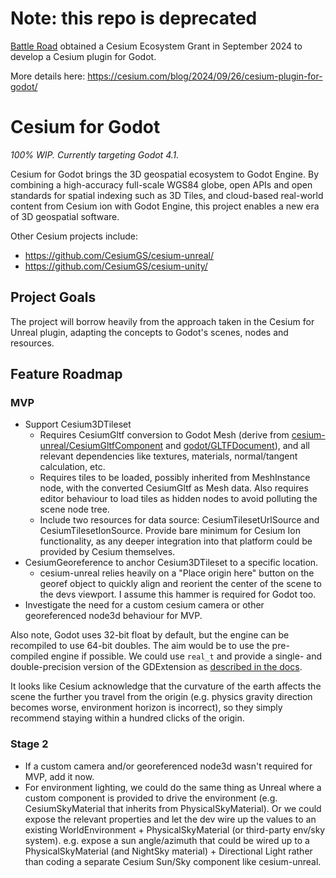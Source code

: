 # Note: this repo is deprecated

[Battle Road](https://www.linkedin.com/company/battle-road-digital/) obtained a Cesium Ecosystem Grant in September 2024 to develop a Cesium plugin for Godot.

More details here: https://cesium.com/blog/2024/09/26/cesium-plugin-for-godot/



# Cesium for Godot

*100% WIP. Currently targeting Godot 4.1.*

Cesium for Godot brings the 3D geospatial ecosystem to Godot Engine. By combining a high-accuracy full-scale WGS84 globe, open APIs and open standards for spatial indexing such as 3D Tiles, and cloud-based real-world content from Cesium ion with Godot Engine, this project enables a new era of 3D geospatial software.

Other Cesium projects include:

- https://github.com/CesiumGS/cesium-unreal/
- https://github.com/CesiumGS/cesium-unity/

## Project Goals

The project will borrow heavily from the approach taken in the Cesium for Unreal plugin, adapting the concepts to Godot's scenes, nodes and resources.

## Feature Roadmap

### MVP

- Support Cesium3DTileset
  - Requires CesiumGltf conversion to Godot Mesh (derive from [cesium-unreal/CesiumGltfComponent](https://github.com/CesiumGS/cesium-unreal/blob/main/Source/CesiumRuntime/Private/CesiumGltfComponent.cpp) and [godot/GLTFDocument](https://github.com/godotengine/godot/blob/master/modules/gltf/gltf_document.h)), and all relevant dependencies like textures, materials, normal/tangent calculation, etc.
  - Requires tiles to be loaded, possibly inherited from MeshInstance node, with the converted CesiumGltf as Mesh data. Also requires editor behaviour to load tiles as hidden nodes to avoid polluting the scene node tree.
  - Include two resources for data source: CesiumTilesetUrlSource and CesiumTilesetIonSource. Provide bare minimum for Cesium Ion functionality, as any deeper integration into that platform could be provided by Cesium themselves.
- CesiumGeoreference to anchor Cesium3DTileset to a specific location. 
  - cesium-unreal relies heavily on a "Place origin here" button on the georef object to quickly align and reorient the center of the scene to the devs viewport. I assume this hammer is required for Godot too.
- Investigate the need for a custom cesium camera or other georeferenced node3d behaviour for MVP.

Also note, Godot uses 32-bit float by default, but the engine can be recompiled to use 64-bit doubles. The aim would be to use the pre-compiled engine if possible. We could use `real_t` and provide a single- and double-precision version of the GDExtension as [described in the docs](https://docs.godotengine.org/en/stable/tutorials/physics/large_world_coordinates.html).

It looks like Cesium acknowledge that the curvature of the earth affects the scene the further you travel from the origin (e.g. physics gravity direction becomes worse, environment horizon is incorrect), so they simply recommend staying within a hundred clicks of the origin.

### Stage 2

- If a custom camera and/or georeferenced node3d wasn't required for MVP, add it now.
- For environment lighting, we could do the same thing as Unreal where a custom component is provided to drive the environment (e.g. CesiumSkyMaterial that inherits from PhysicalSkyMaterial). Or we could expose the relevant properties and let the dev wire up the values to an existing WorldEnvironment + PhysicalSkyMaterial (or third-party env/sky system). e.g. expose a sun angle/azimuth that could be wired up to a PhysicalSkyMaterial (and NightSky material) + Directional Light rather than coding a separate Cesium Sun/Sky component like cesium-unreal.
